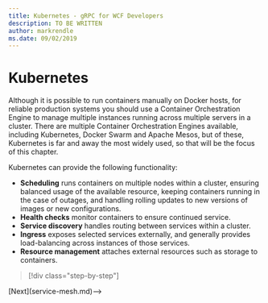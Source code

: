 ```yaml
---
title: Kubernetes - gRPC for WCF Developers
description: TO BE WRITTEN
author: markrendle
ms.date: 09/02/2019
---
```


# Kubernetes

Although it is possible to run containers manually on Docker hosts, for reliable production systems you should use a Container Orchestration Engine to manage multiple instances running across multiple servers in a cluster. There are multiple Container Orchestration Engines available, including Kubernetes, Docker Swarm and Apache Mesos, but of these, Kubernetes is far and away the most widely used, so that will be the focus of this chapter.

Kubernetes can provide the following functionality:

- **Scheduling** runs containers on multiple nodes within a cluster, ensuring balanced usage of the available resource, keeping containers running in the case of outages, and handling rolling updates to new versions of images or new configurations.
- **Health checks** monitor containers to ensure continued service.
- **Service discovery** handles routing between services within a cluster.
- **Ingress** exposes selected services externally, and generally provides load-balancing across instances of those services.
- **Resource management** attaches external resources such as storage to containers.

>[!div class="step-by-step"]
<!-->[Next](service-mesh.md)-->
